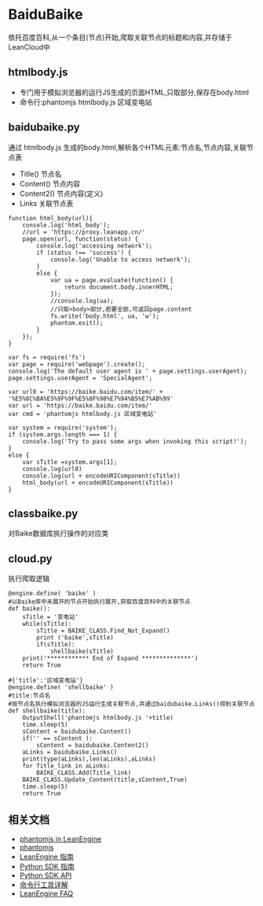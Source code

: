 # BaiduBaike

依托百度百科,从一个条目(节点)开始,爬取关联节点的标题和内容,并存储于LeanCloud中

## htmlbody.js

* 专门用于模拟浏览器的运行JS生成的页面HTML,只取<body>部分,保存在body.html
* 命令行:phantomjs htmlbody.js 区域变电站

## baidubaike.py
通过 htmlbody.js 生成的body.html,解析各个HTML元素:节点名,节点内容,关联节点表
* Title() 节点名
* Content() 节点内容
* Content2() 节点内容(定义)
* Links 关联节点表

```
function html_body(url){
    console.log('html_body');
    //url = 'https://proxy.leanapp.cn/'
    page.open(url, function(status) {
        console.log('accessing network');
        if (status !== 'success') {
            console.log('Unable to access network');
        }
        else {
            var ua = page.evaluate(function() {
                return document.body.innerHTML;
            });
            //console.log(ua);
            //只取<body>部分,若要全部,可返回page.content
            fs.write('body.html', ua, 'w');
            phantom.exit();
        }
    });
}

var fs = require('fs')
var page = require('webpage').create();
console.log('The default user agent is ' + page.settings.userAgent);
page.settings.userAgent = 'SpecialAgent';

var url0 = 'https://baike.baidu.com/item/' + '%E5%8C%BA%E5%9F%9F%E5%8F%98%E7%94%B5%E7%AB%99'
var url = 'https://baike.baidu.com/item/'
var cmd = 'phantomjs htmlbody.js 区域变电站'

var system = require('system');
if (system.args.length === 1) {
    console.log('Try to pass some args when invoking this script!');
}
else {
    var sTitle =system.args[1];
    console.log(url0)
    console.log(url + encodeURIComponent(sTitle))
    html_body(url + encodeURIComponent(sTitle))
}
```

## classbaike.py

对Baike数据库执行操作的对应类

## cloud.py

执行爬取逻辑

```
@engine.define( 'baike' )
#以Baike库中未展开的节点开始执行展开,获取百度百科中的关联节点
def baike():
	sTitle = '变电站'
	while(sTitle):
		sTitle = BAIKE_CLASS.Find_Not_Expand()
		print ('baike',sTitle)
		if(sTitle):
			shellbaike(sTitle)
	print('************ End of Expand **************')
	return True
```

```
#{'title':'区域变电站'}
@engine.define( 'shellbaike' )
#title:节点名
#按节点名执行模拟浏览器的JS运行生成关联节点,并通过baidubaike.Links()得到关联节点
def shellbaike(title):
	OutputShell('phantomjs htmlbody.js '+title)
	time.sleep(5)
	sContent = baidubaike.Content()
	if('' == sContent ):
		sContent = baidubaike.Content2()
	aLinks = baidubaike.Links()
	print(type(aLinks),len(aLinks),aLinks)
	for Title_link in aLinks:
		BAIKE_CLASS.Add(Title_link)
	BAIKE_CLASS.Update_Content(title,sContent,True)
	time.sleep(5)
	return True
```

## 相关文档

* [phantomjs in LeanEngine](https://leancloud.cn/docs/leanengine_webhosting_guide-python.html#hash-1294723055)
* [phantomjs](http://phantomjs.org)
* [LeanEngine 指南](https://leancloud.cn/docs/leanengine_guide.html)
* [Python SDK 指南](https://leancloud.cn/docs/python_guide.html)
* [Python SDK API](https://leancloud.cn/docs/api/python/index.html)
* [命令行工具详解](https://leancloud.cn/docs/cloud_code_commandline.html)
* [LeanEngine FAQ](https://leancloud.cn/docs/cloud_code_faq.html)


